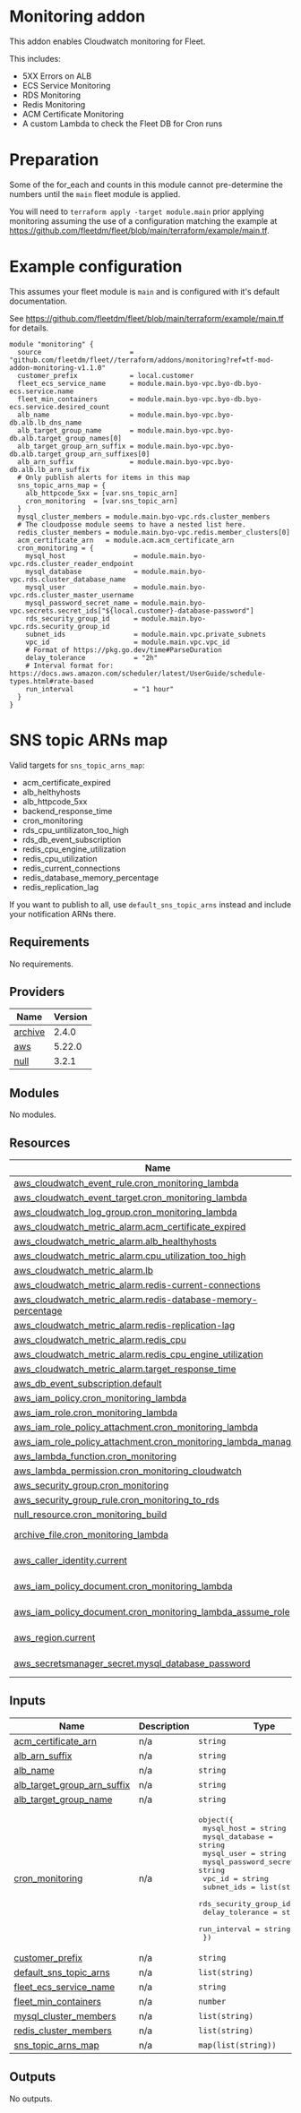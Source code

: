 # Monitoring addon
This addon enables Cloudwatch monitoring for Fleet.

This includes:

- 5XX Errors on ALB
- ECS Service Monitoring
- RDS Monitoring
- Redis Monitoring
- ACM Certificate Monitoring
- A custom Lambda to check the Fleet DB for Cron runs

# Preparation

Some of the for\_each and counts in this module cannot pre-determine the numbers until the `main` fleet module is applied.

You will need to `terraform apply -target module.main` prior applying monitoring assuming the use of a configuration matching the example at https://github.com/fleetdm/fleet/blob/main/terraform/example/main.tf.

# Example configuration

This assumes your fleet module is `main` and is configured with it's default documentation.

See https://github.com/fleetdm/fleet/blob/main/terraform/example/main.tf for details.

```
module "monitoring" {
  source                      = "github.com/fleetdm/fleet//terraform/addons/monitoring?ref=tf-mod-addon-monitoring-v1.1.0"
  customer_prefix             = local.customer
  fleet_ecs_service_name      = module.main.byo-vpc.byo-db.byo-ecs.service.name
  fleet_min_containers        = module.main.byo-vpc.byo-db.byo-ecs.service.desired_count
  alb_name                    = module.main.byo-vpc.byo-db.alb.lb_dns_name
  alb_target_group_name       = module.main.byo-vpc.byo-db.alb.target_group_names[0]
  alb_target_group_arn_suffix = module.main.byo-vpc.byo-db.alb.target_group_arn_suffixes[0]
  alb_arn_suffix              = module.main.byo-vpc.byo-db.alb.lb_arn_suffix
  # Only publish alerts for items in this map
  sns_topic_arns_map = {
    alb_httpcode_5xx = [var.sns_topic_arn]
    cron_monitoring  = [var.sns_topic_arn]
  }
  mysql_cluster_members = module.main.byo-vpc.rds.cluster_members
  # The cloudposse module seems to have a nested list here.
  redis_cluster_members = module.main.byo-vpc.redis.member_clusters[0]
  acm_certificate_arn   = module.acm.acm_certificate_arn
  cron_monitoring = {
    mysql_host                 = module.main.byo-vpc.rds.cluster_reader_endpoint
    mysql_database             = module.main.byo-vpc.rds.cluster_database_name
    mysql_user                 = module.main.byo-vpc.rds.cluster_master_username
    mysql_password_secret_name = module.main.byo-vpc.secrets.secret_ids["${local.customer}-database-password"]
    rds_security_group_id      = module.main.byo-vpc.rds.security_group_id
    subnet_ids                 = module.main.vpc.private_subnets
    vpc_id                     = module.main.vpc.vpc_id
    # Format of https://pkg.go.dev/time#ParseDuration
    delay_tolerance            = "2h"
    # Interval format for: https://docs.aws.amazon.com/scheduler/latest/UserGuide/schedule-types.html#rate-based
    run_interval               = "1 hour"
  }
}
```

# SNS topic ARNs map

Valid targets for `sns_topic_arns_map`:

 - acm\_certificate\_expired
 - alb\_helthyhosts
 - alb\_httpcode\_5xx
 - backend\_response\_time
 - cron\_monitoring
 - rds\_cpu\_untilizaton\_too\_high
 - rds\_db\_event\_subscription
 - redis\_cpu\_engine\_utilization
 - redis\_cpu\_utilization
 - redis\_current\_connections
 - redis\_database\_memory\_percentage
 - redis\_replication\_lag

If you want to publish to all, use `default_sns_topic_arns` instead and include your notification ARNs there.

## Requirements

No requirements.

## Providers

| Name | Version |
|------|---------|
| <a name="provider_archive"></a> [archive](#provider\_archive) | 2.4.0 |
| <a name="provider_aws"></a> [aws](#provider\_aws) | 5.22.0 |
| <a name="provider_null"></a> [null](#provider\_null) | 3.2.1 |

## Modules

No modules.

## Resources

| Name | Type |
|------|------|
| [aws_cloudwatch_event_rule.cron_monitoring_lambda](https://registry.terraform.io/providers/hashicorp/aws/latest/docs/resources/cloudwatch_event_rule) | resource |
| [aws_cloudwatch_event_target.cron_monitoring_lambda](https://registry.terraform.io/providers/hashicorp/aws/latest/docs/resources/cloudwatch_event_target) | resource |
| [aws_cloudwatch_log_group.cron_monitoring_lambda](https://registry.terraform.io/providers/hashicorp/aws/latest/docs/resources/cloudwatch_log_group) | resource |
| [aws_cloudwatch_metric_alarm.acm_certificate_expired](https://registry.terraform.io/providers/hashicorp/aws/latest/docs/resources/cloudwatch_metric_alarm) | resource |
| [aws_cloudwatch_metric_alarm.alb_healthyhosts](https://registry.terraform.io/providers/hashicorp/aws/latest/docs/resources/cloudwatch_metric_alarm) | resource |
| [aws_cloudwatch_metric_alarm.cpu_utilization_too_high](https://registry.terraform.io/providers/hashicorp/aws/latest/docs/resources/cloudwatch_metric_alarm) | resource |
| [aws_cloudwatch_metric_alarm.lb](https://registry.terraform.io/providers/hashicorp/aws/latest/docs/resources/cloudwatch_metric_alarm) | resource |
| [aws_cloudwatch_metric_alarm.redis-current-connections](https://registry.terraform.io/providers/hashicorp/aws/latest/docs/resources/cloudwatch_metric_alarm) | resource |
| [aws_cloudwatch_metric_alarm.redis-database-memory-percentage](https://registry.terraform.io/providers/hashicorp/aws/latest/docs/resources/cloudwatch_metric_alarm) | resource |
| [aws_cloudwatch_metric_alarm.redis-replication-lag](https://registry.terraform.io/providers/hashicorp/aws/latest/docs/resources/cloudwatch_metric_alarm) | resource |
| [aws_cloudwatch_metric_alarm.redis_cpu](https://registry.terraform.io/providers/hashicorp/aws/latest/docs/resources/cloudwatch_metric_alarm) | resource |
| [aws_cloudwatch_metric_alarm.redis_cpu_engine_utilization](https://registry.terraform.io/providers/hashicorp/aws/latest/docs/resources/cloudwatch_metric_alarm) | resource |
| [aws_cloudwatch_metric_alarm.target_response_time](https://registry.terraform.io/providers/hashicorp/aws/latest/docs/resources/cloudwatch_metric_alarm) | resource |
| [aws_db_event_subscription.default](https://registry.terraform.io/providers/hashicorp/aws/latest/docs/resources/db_event_subscription) | resource |
| [aws_iam_policy.cron_monitoring_lambda](https://registry.terraform.io/providers/hashicorp/aws/latest/docs/resources/iam_policy) | resource |
| [aws_iam_role.cron_monitoring_lambda](https://registry.terraform.io/providers/hashicorp/aws/latest/docs/resources/iam_role) | resource |
| [aws_iam_role_policy_attachment.cron_monitoring_lambda](https://registry.terraform.io/providers/hashicorp/aws/latest/docs/resources/iam_role_policy_attachment) | resource |
| [aws_iam_role_policy_attachment.cron_monitoring_lambda_managed](https://registry.terraform.io/providers/hashicorp/aws/latest/docs/resources/iam_role_policy_attachment) | resource |
| [aws_lambda_function.cron_monitoring](https://registry.terraform.io/providers/hashicorp/aws/latest/docs/resources/lambda_function) | resource |
| [aws_lambda_permission.cron_monitoring_cloudwatch](https://registry.terraform.io/providers/hashicorp/aws/latest/docs/resources/lambda_permission) | resource |
| [aws_security_group.cron_monitoring](https://registry.terraform.io/providers/hashicorp/aws/latest/docs/resources/security_group) | resource |
| [aws_security_group_rule.cron_monitoring_to_rds](https://registry.terraform.io/providers/hashicorp/aws/latest/docs/resources/security_group_rule) | resource |
| [null_resource.cron_monitoring_build](https://registry.terraform.io/providers/hashicorp/null/latest/docs/resources/resource) | resource |
| [archive_file.cron_monitoring_lambda](https://registry.terraform.io/providers/hashicorp/archive/latest/docs/data-sources/file) | data source |
| [aws_caller_identity.current](https://registry.terraform.io/providers/hashicorp/aws/latest/docs/data-sources/caller_identity) | data source |
| [aws_iam_policy_document.cron_monitoring_lambda](https://registry.terraform.io/providers/hashicorp/aws/latest/docs/data-sources/iam_policy_document) | data source |
| [aws_iam_policy_document.cron_monitoring_lambda_assume_role](https://registry.terraform.io/providers/hashicorp/aws/latest/docs/data-sources/iam_policy_document) | data source |
| [aws_region.current](https://registry.terraform.io/providers/hashicorp/aws/latest/docs/data-sources/region) | data source |
| [aws_secretsmanager_secret.mysql_database_password](https://registry.terraform.io/providers/hashicorp/aws/latest/docs/data-sources/secretsmanager_secret) | data source |

## Inputs

| Name | Description | Type | Default | Required |
|------|-------------|------|---------|:--------:|
| <a name="input_acm_certificate_arn"></a> [acm\_certificate\_arn](#input\_acm\_certificate\_arn) | n/a | `string` | `null` | no |
| <a name="input_alb_arn_suffix"></a> [alb\_arn\_suffix](#input\_alb\_arn\_suffix) | n/a | `string` | `null` | no |
| <a name="input_alb_name"></a> [alb\_name](#input\_alb\_name) | n/a | `string` | `null` | no |
| <a name="input_alb_target_group_arn_suffix"></a> [alb\_target\_group\_arn\_suffix](#input\_alb\_target\_group\_arn\_suffix) | n/a | `string` | `null` | no |
| <a name="input_alb_target_group_name"></a> [alb\_target\_group\_name](#input\_alb\_target\_group\_name) | n/a | `string` | `null` | no |
| <a name="input_cron_monitoring"></a> [cron\_monitoring](#input\_cron\_monitoring) | n/a | <pre>object({<br>    mysql_host                 = string<br>    mysql_database             = string<br>    mysql_user                 = string<br>    mysql_password_secret_name = string<br>    vpc_id                     = string<br>    subnet_ids                 = list(string)<br>    rds_security_group_id      = string<br>    delay_tolerance            = string<br>    run_interval               = string    <br>  })</pre> | `null` | no |
| <a name="input_customer_prefix"></a> [customer\_prefix](#input\_customer\_prefix) | n/a | `string` | `"fleet"` | no |
| <a name="input_default_sns_topic_arns"></a> [default\_sns\_topic\_arns](#input\_default\_sns\_topic\_arns) | n/a | `list(string)` | `[]` | no |
| <a name="input_fleet_ecs_service_name"></a> [fleet\_ecs\_service\_name](#input\_fleet\_ecs\_service\_name) | n/a | `string` | `null` | no |
| <a name="input_fleet_min_containers"></a> [fleet\_min\_containers](#input\_fleet\_min\_containers) | n/a | `number` | `1` | no |
| <a name="input_mysql_cluster_members"></a> [mysql\_cluster\_members](#input\_mysql\_cluster\_members) | n/a | `list(string)` | `[]` | no |
| <a name="input_redis_cluster_members"></a> [redis\_cluster\_members](#input\_redis\_cluster\_members) | n/a | `list(string)` | `[]` | no |
| <a name="input_sns_topic_arns_map"></a> [sns\_topic\_arns\_map](#input\_sns\_topic\_arns\_map) | n/a | `map(list(string))` | `{}` | no |

## Outputs

No outputs.

